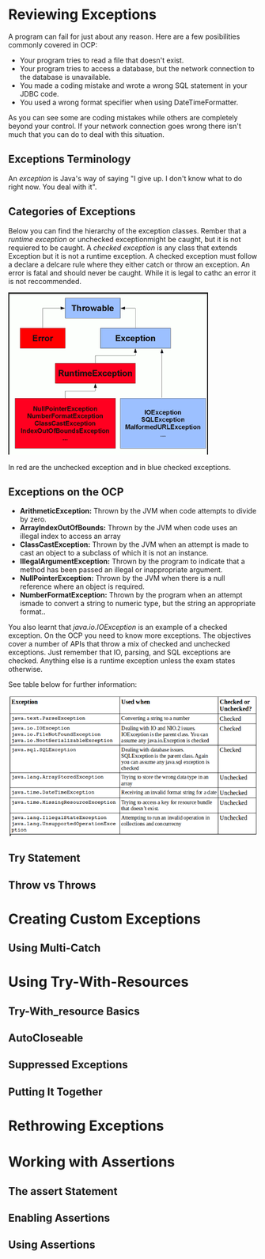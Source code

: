 # Reviewing Exceptions
A program can fail for just about any reason. Here are a few posibilities commonly covered in OCP:
- Your program tries to read a file that doesn't exist.
- Your program tries to access a database, but the network connection to the database is unavailable.
- You made a coding mistake and wrote a wrong SQL statement in your JDBC code.
- You used a wrong format specifier when using DateTimeFormatter.

As you can see some are coding mistakes while others are completely beyond your control. If your network connection goes wrong there isn't much that you can do to deal with this situation.

## Exceptions Terminology
An *exception* is Java's way of saying "I give up. I don't know what to do right now. You deal with it".

## Categories of Exceptions
Below you can find the hierarchy of the exception classes. Rember that a *runtime exception* or unchecked exceptionmight be caught, but it is not requiered to be caught. A *checked exception* is any class that extends Exception but it is not a runtime exception. A checked exception must follow a declare a delcare rule where they either catch or throw an exception. An error is fatal and should never be caught. While it is legal to cathc an error it is not reccommended.

![Exception Hierarchy](img/exceptionHierarchy.png)

In red are the unchecked exception and in blue checked exceptions. 


## Exceptions on the OCP
- **ArithmeticException:** Thrown by the JVM when code attempts to divide by zero.
- **ArrayIndexOutOfBounds:** Thrown by the JVM when code uses an illegal index to access an array
- **ClassCastException:** Thrown by the JVM when an attempt is made to cast an object to a subclass of which it is not an instance.
- **IllegalArgumentException:** Thrown by the program to indicate that a method has been passed an illegal or inappropriate argument.
- **NullPointerException:** Thrown by the JVM when there is a null reference where an object is required.
- **NumberFormatException:** Thrown by the program when an attempt ismade to convert a string to numeric type, but the string an appropriate format..

You also learnt that *java.io.IOException* is an example of a checked exception. On the OCP you need to know more exceptions. The objectives cover a number of APIs that throw a mix of checked and unchecked exceptions. Just remember that IO, parsing, and SQL exceptions are checked. Anything else is a runtime exception unless the exam states otherwise.

See table below for further information:

![OCP checked and unchecked exceptions](img/ocpExceptions.png)

## Try Statement
## Throw vs Throws

# Creating Custom Exceptions

## Using Multi-Catch

# Using Try-With-Resources
## Try-With_resource Basics
## AutoCloseable
## Suppressed Exceptions
## Putting It Together

# Rethrowing Exceptions

# Working with Assertions
## The assert Statement
## Enabling Assertions
## Using Assertions

